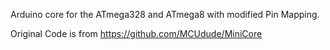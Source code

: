 Arduino core for the ATmega328 and ATmega8 with modified Pin Mapping.

Original Code is from https://github.com/MCUdude/MiniCore

